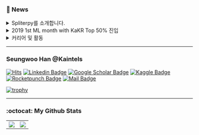 ### 📢 News

</div>
<details>
  <summary>Spliterpy를 소개합니다.</summary>

  ## Spliterpy를 소개합니다.

  <div align=center>
  
  ![img](./img/spliterpy_logo.png)
  
  CSV 파일을 특정 지점마다 각각 잘라 저장하는 프로그램을 Pandas와 PySide2를 이용하여 제작 후 [itch.io](https://kaintels.itch.io/spliterpy)에 무료배포하였습니다.
  
</div>
</details>



</div>
<details>
  <summary>2019 1st ML month with KaKR Top 50% 진입</summary>

  ## 🏆 2019 1st ML month with KaKR Top 50% 진입

  <div align=center>
  
  캐글 코리아가 주관하고, 구글 코리아에서 후원한 제1회 캐글 코리아 대회에서 상위 50% 이내에 포함되어 소정의 상품을 받았습니다.
  [[Leaderboard 확인 (**153rd** of 349)]](https://www.kaggle.com/c/2019-1st-ml-month-with-kakr/leaderboard)
  
</div>
</details>


</div>
<details>
  <summary>커리어 및 활동</summary>

  ## 🔭 커리어

  - 삼육대학교 카메카트로닉스학과 공학사 (2019. 02.)
  - 광운대학교 지능정보시스템 임베디드 SW공학과 [석사과정](http://bcml.kw.ac.kr/) (2019. 03. ~)
  - [주식회사 두두아이티](http://www.duduit.co.kr/) AI 및 보안 연구원 입사 (2020. 12. ~)
  
  ## 👯 활동
  
  - 삼육대학교 창업기업 [Madein](https://made-in.co.kr/) 머신러닝 멘토
  - 자작자동차 동아리 [Team Mad for Speed](https://www.facebook.com/teammfs) 자율주행자동차 멘토
  - [machine-learning](https://github.com/teddylee777/machine-learning) 깃허브 리포지토리 기여자 
  - [awesome-activity](https://github.com/FKgk/awesome-activity) 깃허브 리포지토리 기여자

</div>
</details>

---------------

### Seungwoo Han @Kaintels

[![Hits](https://hits.seeyoufarm.com/api/count/incr/badge.svg?url=https%3A%2F%2Fgithub.com%2FKaintels)](https://hits.seeyoufarm.com)
[![Linkedin Badge](https://img.shields.io/badge/-LinkedIn-blue?style=flat-square&logo=Linkedin&logoColor=white&link=https://www.linkedin.com/in/swhan/)](https://www.linkedin.com/in/swhan/)
[![Google Scholar Badge](https://img.shields.io/badge/-Scholar-4285f4?style=flat-square&logo=google-scholar&logoColor=white&link=https://scholar.google.com/citations?user=NWbfyKYAAAAJ&hl)](https://scholar.google.com/citations?user=NWbfyKYAAAAJ&hl) 
[![Kaggle Badge](https://img.shields.io/badge/-Kaggle-20BEFF?style=flat-square&logo=Kaggle&logoColor=white&link=https://www.kaggle.com/kaintels/)](https://www.kaggle.com/kaintels)
[![Rocketpunch Badge](https://img.shields.io/badge/-Rocketpunch-5149ad?logoWidth=15&logoColor=white&link=https://www.rocketpunch.com/@swoohan)](https://www.rocketpunch.com/@swoohan) 
[![Mail Badge](https://img.shields.io/badge/-Mail-d14836?style=flat-square&logo=Gmail&logoColor=white&link=mailto:swoohan@outlook.kr)](mailto:swoohan@outlook.kr)

[![trophy](https://github-profile-trophy.vercel.app/?username=Kaintels&margin-w=50&no-frame=true)](https://github.com/ryo-ma/github-profile-trophy)

---------------
### :octocat: My Github Stats

<!--
[![Covenant github stats](https://github-readme-stats.vercel.app/api?username=Kaintels&theme=vue&show_icons=true&hide=stars)](https://github.com/anuraghazra/github-readme-stats)
[![Top Langs](https://github-readme-stats.vercel.app/api/top-langs/?username=Kaintels&layout=compact)](https://github.com/anuraghazra/github-readme-stats)
-->

<table id="stats"><tr><td valign="top" width="50%">
<img src="https://github-readme-stats.vercel.app/api?username=Kaintels&show_icons=true&count_private=true&hide_border=true" align="left" style="width: 100%" />
</td>
<td valign="top" width="50%">
<img src="https://github-readme-stats.vercel.app/api/top-langs/?username=Kaintels&hide_border=true&layout=compact&hide=jupyter%20notebook,HTML&langs_count=7" align="left" style="width: 100%" />
</td></tr>
</table>  
